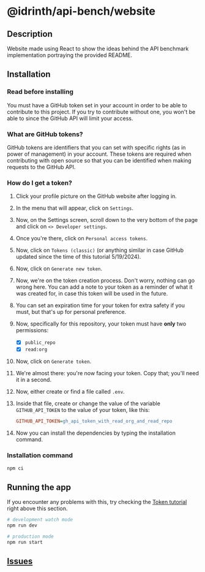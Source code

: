 # @idrinth/api-bench/website

## Description

Website made using React to show the ideas behind the API benchmark
implementation portraying the provided README.

## Installation

### Read before installing

You must have a GitHub token set in your account in order to be able to
contribute to this project. If you try to contribute without one, you
won't be able to since the GitHub API will limit your access.

### What are GitHub tokens?

GitHub tokens are identifiers that you can set with specific rights
(as in power of management) in your account. These tokens are required
when contributing with open source so that you can be identified when
making requests to the GitHub API.

### How do I get a token?

1. Click your profile picture on the GitHub website after logging in.
2. In the menu that will appear, click on `Settings`.
3. Now, on the Settings screen, scroll down to the very bottom of the
   page and click on `<> Developer settings`.
4. Once you're there, click on `Personal access tokens`.
5. Now, click on `Tokens (classic)` (or anything similar in case GitHub
   updated since the time of this tutorial 5/19/2024).
6. Now, click on `Generate new token`.
7. Now, we're on the token creation process. Don't worry, nothing can go
   wrong here. You can add a note to your token as a reminder of what it
   was created for, in case this token will be used in the future.
8. You can set an expiration time for your token for extra safety if you
   must, but that's up for personal preference.
9. Now, specifically for this repository, your token must have **only** two
   permissions:
   
   - [X] `public_repo`
   - [X] `read:org`

10. Now, click on `Generate token`.
11. We're almost there: you're now facing your token. Copy that; you'll
    need it in a second.
12. Now, either create or find a file called `.env`.
13. Inside that file, create or change the value of the variable
    `GITHUB_API_TOKEN` to the value of your token, like this:

    ```ini
    GITHUB_API_TOKEN=gh_api_token_with_read_org_and_read_repo
    ```

14. Now you can install the dependencies by typing the installation
    command.

### Installation command

```bash
npm ci

```

## Running the app
If you encounter any problems with this, try checking the
[Token tutorial](#how-do-i-get-a-token) right above this section.

```bash
# development watch mode
npm run dev

# production mode
npm run start
```
## [Issues](https://github.com/idrinth-api-bench/issues)
